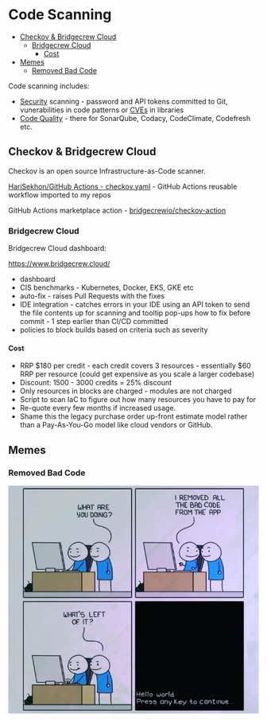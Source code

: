 # Code Scanning

<!-- INDEX_START -->

- [Checkov & Bridgecrew Cloud](#checkov--bridgecrew-cloud)
  - [Bridgecrew Cloud](#bridgecrew-cloud)
    - [Cost](#cost)
- [Memes](#memes)
  - [Removed Bad Code](#removed-bad-code)

<!-- INDEX_END -->

Code scanning includes:

- [Security](security.md) scanning - password and API tokens committed to Git, vunerabilities in code patterns or [CVEs](https://cve.mitre.org/) in libraries
- [Code Quality](code-quality.md) - there for SonarQube, Codacy, CodeClimate, Codefresh etc.

## Checkov & Bridgecrew Cloud

Checkov is an open source Infrastructure-as-Code scanner.

[HariSekhon/GitHub Actions - checkov.yaml](https://github.com/HariSekhon/GitHub-Actions/blob/master/.github/workflows/checkov.yaml) - GitHub Actions reusable workflow imported to my repos

GitHub Actions marketplace action - [bridgecrewio/checkov-action](https://github.com/marketplace/actions/checkov-github-action)

### Bridgecrew Cloud

Bridgecrew Cloud dashboard:

<https://www.bridgecrew.cloud/>

- dashboard
- CIS benchmarks - Kubernetes, Docker, EKS, GKE etc
- auto-fix - raises Pull Requests with the fixes
- IDE integration - catches errors in your IDE using an API token to send the file contents up for scanning and tooltip pop-ups how to fix before commit - 1 step earlier than CI/CD committed
- policies to block builds based on criteria such as severity

#### Cost

- RRP $180 per credit - each credit covers 3 resources - essentially $60 RRP per resource (could get expensive as you scale a larger codebase)
- Discount: 1500 - 3000 credits = 25% discount
- Only resources in blocks are charged - modules are not charged
- Script to scan IaC to figure out how many resources you have to pay for
- Re-quote every few months if increased usage.
- Shame this the legacy purchase order up-front estimate model rather than a Pay-As-You-Go model like cloud vendors or GitHub.

## Memes

### Removed Bad Code

![Removed Bad Code](images/removed_bad_code_whats_left.jpeg)
